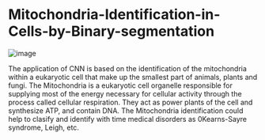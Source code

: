 # Mitochondria-Identification-in-Cells-by-Binary-segmentation
![image](https://github.com/Picardo31/Mitochondria-Identification-in-Cells-by-Binary-segmentation/assets/70179309/85449b6f-84fa-4ca0-9ae4-16652eb4e0bc)

The application of CNN is based on the identification of the mitochondria within a eukaryotic cell that make up the smallest part of animals, plants and fungi.
The Mitochondria is a eukaryotic cell organelle responsible for supplying most of the energy necessary for cellular activity through the process called cellular respiration. They act as power plants of the cell and synthesize ATP, and contain DNA.
The Mitochondria identification could help to clasify and identify with time medical disorders as 0Kearns-Sayre syndrome, Leigh, etc.
